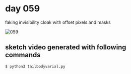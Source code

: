 # day 059

faking invisibility cloak with offset pixels and masks

![059](https://github.com/burningion/daily-sketches/raw/master/058/images/output.jpg)

## sketch video generated with following commands

```bash
$ python3 tailbodyvarial.py
```


